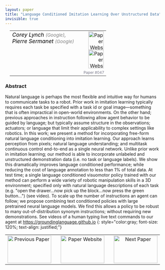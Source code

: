 ```yaml
---
layout: paper
title: "Language Conditioned Imitation Learning Over Unstructured Data"
invisible: true
---
```

<table width = "95%" style="padding-left: 15px; margin-left: auto; margin-right: 10px;">
<tr><td style = "vertical-align: top; padding-right: 25px;" rowspan="2">
<span style="color:black; font-size: 110%;"><i>
Corey Lynch <span style="color:gray; font-size: 85%">(Google)</span><span style="color:gray; font-size: 100%">,</span><br>  Pierre Sermanet <span style="color:gray; font-size: 85%">(Google)</span>
</i></span>
</td>
<td style="text-align: right;"><a href="http://www.roboticsproceedings.org/rss17/p047.pdf"><img src="{{ site.baseurl }}/images/paper_link.png" alt="Paper Website" width = "50"  height = "60"/></a><br> <a href="https://groundinglanguage.github.io"><img src="{{ site.baseurl }}/images/website_link.png" alt="Paper Website" width = "50"  height = "60"/></a><br>    </td>
</tr>
<tr>
<td style="color:#777789; text-align:right; font-size: 75%; margin-right:10px;">Paper&nbsp;#047</td>
</tr>
</table>


### Abstract
Natural language is perhaps the most flexible and intuitive way for humans to communicate tasks to a robot. Prior work in imitation learning typically requires each task be specified with a task id or goal image&mdash;something that is often impractical in open-world environments. On the other hand; previous approaches in instruction following allow agent behavior to be guided by language; but typically assume structure in the observations; actuators; or language that limit their applicability to complex settings like robotics. In this work; we present a method for incorporating free-form natural language conditioning into imitation learning. Our approach learns perception from pixels; natural language understanding; and multitask continuous control end-to-end as a single neural network. Unlike prior work in imitation learning; our method is able to incorporate unlabeled and unstructured demonstration data (i.e. no task or language labels). We show this dramatically improves language conditioned performance; while reducing the cost of language annotation to less than 1% of total data. At test time; a single language conditioned visuomotor policy trained with our method can perform a wide variety of robotic manipulation skills in a 3D environment; specified only with natural language descriptions of each task (e.g. "open the drawer...now pick up the block...now press the green button...") (see video). To scale up the number of instructions an agent can follow; we propose combining text conditioned policies with large pretrained neural language models. We find this allows a policy to be robust to many out-of-distribution synonym instructions; without requiring new demonstrations. See videos of a human typing live text commands to our agent at <a href="https://groundinglanguage.github.io">https://groundinglanguage.github.io</a>
{: style="color:gray; font-size: 120%; text-align: justified;"}



<table width="100%">
 <tr>
    <td style="width: 30%; text-align: center;"><a href="{{ site.baseurl }}/program/papers/046/">
<img src="{{ site.baseurl }}/images/previous_icon.png"
       alt="Previous Paper" width = "142"  height = "90"/> 
</a> </td>
<td style="text-align: center;"><a href="{{ site.baseurl }}/program/papers">
<img src="{{ site.baseurl }}/images/overview_icon.png"
       alt="Paper Website" width = "142"  height = "90"/> 
</a> </td>
    <td style="width: 30%; text-align: center;"><a href="{{ site.baseurl }}/program/papers/048/">
    <img src="{{ site.baseurl }}/images/next_icon.png"
        alt="Next Paper" width = "142"  height = "90"/>
    </a></td>
</tr>
</table>